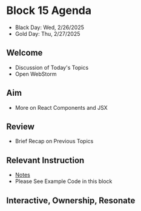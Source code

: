
# Block 15 Agenda
- Black Day: Wed, 2/26/2025
- Gold Day: Thu, 2/27/2025

## Welcome

- Discussion of Today's Topics
- Open WebStorm

## Aim

- More on React Components and JSX

## Review

- Brief Recap on Previous Topics

## Relevant Instruction

- [Notes](Notes.md})
- Please See Example Code in this block

## Interactive, Ownership, Resonate
